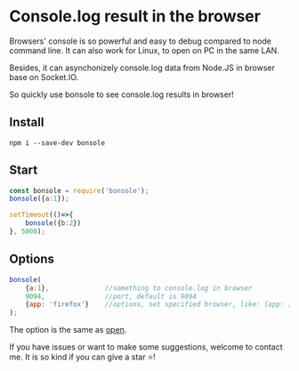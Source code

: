 # Console.log result in the browser

Browsers' console is so powerful and easy to debug compared to node command line. It can also work for Linux, to open on PC in the same LAN.

Besides, it can asynchonizely console.log data from Node.JS in browser base on Socket.IO.

So quickly use bonsole to see console.log results in browser!


## Install

```
npm i --save-dev bonsole
```

## Start

```JavaScript
const bonsole = require('bonsole');
bonsole({a:1});

setTimeout(()=>{
    bonsole({b:2})
}, 5000);
```

## Options

```JavaScript
bonsole(
    {a:1},              //something to console.log in browser
    9094,               //port, default is 9094
    {app: 'firefox'}    //options, set specified browser, like: {app: ['google chrome', '--incognito']}
);
```

The option is the same as [open](https://github.com/sindresorhus/open).

If you have issues or want to make some suggestions, welcome to contact me. It is so kind if you can give a star :star:! 
